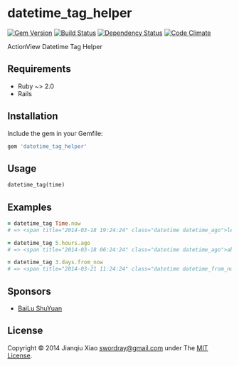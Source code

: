 # datetime_tag_helper

[![Gem Version](https://badge.fury.io/rb/datetime_tag_helper.png)](http://badge.fury.io/rb/datetime_tag_helper) [![Build Status](https://secure.travis-ci.org/swordray/datetime_tag_helper.png?branch=master)](http://travis-ci.org/swordray/datetime_tag_helper) [![Dependency Status](https://gemnasium.com/swordray/datetime_tag_helper.png?travis)](https://gemnasium.com/swordray/datetime_tag_helper) [![Code Climate](https://codeclimate.com/github/swordray/datetime_tag_helper.png)](https://codeclimate.com/github/swordray/datetime_tag_helper)

ActionView Datetime Tag Helper

## Requirements

* Ruby ~> 2.0
* Rails

## Installation

Include the gem in your Gemfile:

```ruby
gem 'datetime_tag_helper'
```

## Usage

```ruby
datetime_tag(time)
```

## Examples

```ruby
= datetime_tag Time.now
# => <span title="2014-03-18 19:24:24" class="datetime datetime_ago">less than a minute</span>
```
```ruby
= datetime_tag 5.hours.ago
# => <span title="2014-03-18 06:24:24" class="datetime datetime_ago">about 5 hours</span>
```
```ruby
= datetime_tag 3.days.from_now
# => <span title="2014-03-21 11:24:24" class="datetime datetime_from_now">3 days</span>
```

## Sponsors

* [BaiLu ShuYuan](https://bailushuyuan.org)

## License

Copyright © 2014 Jianqiu Xiao <swordray@gmail.com> under The [MIT License](http://opensource.org/licenses/MIT).

